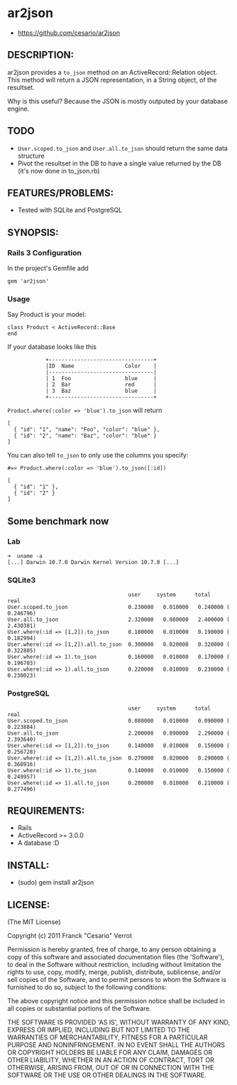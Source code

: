 # ar2json

* https://github.com/cesario/ar2json

## DESCRIPTION:

ar2json provides a `to_json` method on an ActiveRecord::Relation object.
This method will return a JSON representation, in a String object, of
the resultset.

Why is this useful? Because the JSON is mostly outputed by your database engine.

## TODO

* `User.scoped.to_json` and `User.all.to_json` should return the same data structure
* Pivot the resultset in the DB to have a single value returned by the
  DB (it's now done in to\_json.rb)

## FEATURES/PROBLEMS:

* Tested with SQLite and PostgreSQL

## SYNOPSIS:

### Rails 3 Configuration

In the project's Gemfile add

    gem 'ar2json'

### Usage

Say Product is your model:

    class Product < ActiveRecord::Base
    end

If your database looks like this

                +---------------------------------+
                |ID  Name                Color    |
                |---------------------------------|
                | 1  Foo                 blue     |
                | 2  Bar                 red      |
                | 3  Baz                 blue     |
                +---------------------------------+

`Product.where(:color => 'blue').to_json` will return

    [
      { "id": "1", "name": "Foo", "color": "blue" },
      { "id": "2", "name": "Baz", "color": "blue" }
    ]

You can also tell `to_json` to only use the columns you specify:

    #=> Product.where(:color => 'blue').to_json([:id])

    [
      { "id": "1" },
      { "id": "2" }
    ]


## Some benchmark now

### Lab

    ➜  uname -a
    [...] Darwin 10.7.0 Darwin Kernel Version 10.7.0 [...]

### SQLite3

                                          user     system      total        real
    User.scoped.to_json                   0.230000   0.010000   0.240000 (  0.246796)
    User.all.to_json                      2.320000   0.080000   2.400000 (  2.430381)
    User.where(:id => [1,2]).to_json      0.180000   0.010000   0.190000 (  0.182994)
    User.where(:id => [1,2]).all.to_json  0.300000   0.020000   0.320000 (  0.322805)
    User.where(:id => 1).to_json          0.160000   0.010000   0.170000 (  0.196703)
    User.where(:id => 1).all.to_json      0.220000   0.010000   0.230000 (  0.230023)

### PostgreSQL

                                          user     system      total        real
    User.scoped.to_json                   0.080000   0.010000   0.090000 (  0.223884)
    User.all.to_json                      2.200000   0.090000   2.290000 (  2.393640)
    User.where(:id => [1,2]).to_json      0.140000   0.010000   0.150000 (  0.256728)
    User.where(:id => [1,2]).all.to_json  0.270000   0.020000   0.290000 (  0.368916)
    User.where(:id => 1).to_json          0.140000   0.010000   0.150000 (  0.249957)
    User.where(:id => 1).all.to_json      0.200000   0.010000   0.210000 (  0.277496)


## REQUIREMENTS:

* Rails
* ActiveRecord >= 3.0.0
* A database :D

## INSTALL:

* (sudo) gem install ar2json

## LICENSE:

(The MIT License)

Copyright (c) 2011 Franck "Cesario" Verrot

Permission is hereby granted, free of charge, to any person obtaining
a copy of this software and associated documentation files (the
'Software'), to deal in the Software without restriction, including
without limitation the rights to use, copy, modify, merge, publish,
distribute, sublicense, and/or sell copies of the Software, and to
permit persons to whom the Software is furnished to do so, subject to
the following conditions:

The above copyright notice and this permission notice shall be
included in all copies or substantial portions of the Software.

THE SOFTWARE IS PROVIDED 'AS IS', WITHOUT WARRANTY OF ANY KIND,
EXPRESS OR IMPLIED, INCLUDING BUT NOT LIMITED TO THE WARRANTIES OF
MERCHANTABILITY, FITNESS FOR A PARTICULAR PURPOSE AND NONINFRINGEMENT.
IN NO EVENT SHALL THE AUTHORS OR COPYRIGHT HOLDERS BE LIABLE FOR ANY
CLAIM, DAMAGES OR OTHER LIABILITY, WHETHER IN AN ACTION OF CONTRACT,
TORT OR OTHERWISE, ARISING FROM, OUT OF OR IN CONNECTION WITH THE
SOFTWARE OR THE USE OR OTHER DEALINGS IN THE SOFTWARE.
